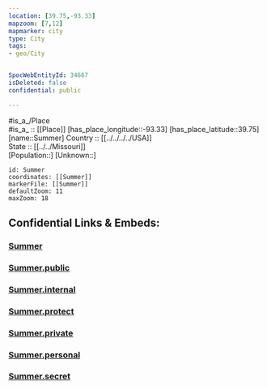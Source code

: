 ```yaml
---
location: [39.75,-93.33] 
mapzoom: [7,12] 
mapmarker: city 
type: City
tags:
- geo/City


SpocWebEntityId: 34667
isDeleted: false
confidential: public

---
```

#is_a_/Place  
#is_a_ :: [[Place]] 
[has_place_longitude::-93.33] 
[has_place_latitude::39.75] 
[name::Summer] 
Country :: [[../../../../USA]]  
State :: [[../../Missouri]]  
[Population::] 
[Unknown::] 


```leaflet
id: Summer
coordinates: [[Summer]] 
markerFile: [[Summer]] 
defaultZoom: 11 
maxZoom: 18
```


## Confidential Links & Embeds: 

### [Summer](/_Standards/Earth/Continent/America~North/USA/USA~Central/Missouri/counties~Missouri/Linn,County/cities~Linn/Summer.md) 

### [Summer.public](/_public/Earth/Continent/America~North/USA/USA~Central/Missouri/counties~Missouri/Linn,County/cities~Linn/Summer.public.md) 

### [Summer.internal](/_internal/Earth/Continent/America~North/USA/USA~Central/Missouri/counties~Missouri/Linn,County/cities~Linn/Summer.internal.md) 

### [Summer.protect](/_protect/Earth/Continent/America~North/USA/USA~Central/Missouri/counties~Missouri/Linn,County/cities~Linn/Summer.protect.md) 

### [Summer.private](/_private/Earth/Continent/America~North/USA/USA~Central/Missouri/counties~Missouri/Linn,County/cities~Linn/Summer.private.md) 

### [Summer.personal](/_personal/Earth/Continent/America~North/USA/USA~Central/Missouri/counties~Missouri/Linn,County/cities~Linn/Summer.personal.md) 

### [Summer.secret](/_secret/Earth/Continent/America~North/USA/USA~Central/Missouri/counties~Missouri/Linn,County/cities~Linn/Summer.secret.md)

